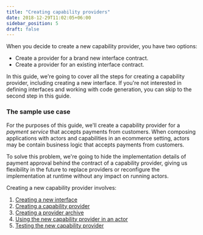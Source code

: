 ```yaml
---
title: "Creating capability providers"
date: 2018-12-29T11:02:05+06:00
sidebar_position: 5
draft: false
---
```


When you decide to create a new capability provider, you have two options:

- Create a provider for a brand new interface contract.
- Create a provider for an existing interface contract.

In this guide, we're going to cover all the steps for creating a capability provider, including creating a new interface. If you're not interested in defining interfaces and working with code generation, you can skip to the second step in this guide.

### The sample use case

For the purposes of this guide, we'll create a capability provider for a _payment service_ that accepts payments from customers. When composing applications with actors and capabilities in an ecommerce setting, actors may be contain business logic that accepts payments from customers.

To solve this problem, we're going to hide the implementation details of payment approval behind the contract of a capability provider, giving us flexibility in the future to replace providers or reconfigure the implementation at runtime without any impact on running actors.

Creating a new capability provider involves:

1. [Creating a new interface](./new-interface)
1. [Creating a capability provider](./rust)
1. [Creating a provider archive](./create-par)
1. [Using the new capability provider in an actor](./consuming)
1. [Testing the new capability provider](./testing)
